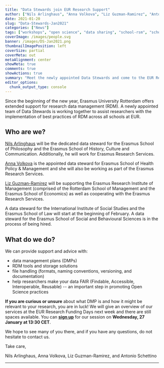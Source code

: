 ```yaml
---
title: "Data Stewards join EUR Research Support"
author: ["Nils Arlinghaus", "Anna Volkova", "Liz Guzman-Ramirez", "Antonio Schettino"]
date: 2021-01-20
slug: "Data-Stewards-Jan2021"
categories: ["News"]
tags: ["workshops", "open science", "data sharing", "school-rsm", "school-ese", "school-eshpm", "school-eshcc", "school-esphil"]
coverImage: /images/people.svg
banner: /images/DS-Jan2021.png
thumbnailImagePosition: left
coverSize: partial
coverMeta: out
metaAlignment: center
showMeta: true
comments: true
showActions: true
summary: "Meet the newly appointed Data Stewards and come to the EUR Research Funding Days!"
editor_options: 
  chunk_output_type: console
---
```


Since the beginning of the new year, Erasmus University Rotterdam offers extended support for research data management (RDM). A newly appointed team of Data Stewards is working together to assist researchers with the implementation of best practices of RDM across all schools at EUR.

## Who are we?  

[Nils Arlinghaus](mailto:arlinghaus@eur.nl) will be the dedicated data steward for the Erasmus School of Philosophy and the Erasmus School of History, Culture and Communication. Additionally, he will work for Erasmus Research Services.

[Anna Volkova](mailto:volkova@eur.nl) is the appointed data steward for Erasmus School of Health Policy & Management and she will also be working as part of the Erasmus Research Services.  

[Liz Guzman-Ramirez](mailto:data@erim.eur.nl) will be supporting the Erasmus Research Institute of Management (comprised of the Rotterdam School of Management and the Erasmus School of Economics) as well as cooperating with the Erasmus Research Services.  

A data steward for the International Institute of Social Studies and the Erasmus School of Law will start at the beginning of February. A data steward for the Erasmus School of Social and Behavioural Sciences is in the process of being hired.

## What do we do?

We can provide support and advice with:

* data management plans (DMPs)
* RDM tools and storage solutions
* file handling (formats, naming conventions, versioning, and documentation)
* help researchers make your data FAIR (Findable, Accessible, Interoperable, Reusable) -- an important step in promoting Open Science practices

**If you are curious or unsure** about what DMP is and how it might be relevant to your research, you are in luck! We will give an overview of our services at the EUR Research Funding Days next week and there are still spaces available. You can [**sign up**](https://eur-rfd.iseated.com/session/57656) for our session on **Wednesday, 27 January at 13:30 CET**.  

We hope to see many of you there, and if you have any questions, do not hesitate to contact us. 

Take care,

Nils Arlinghaus, Anna Volkova, Liz Guzman-Ramirez, and Antonio Schettino

***


